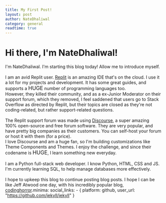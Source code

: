 ```yaml
---
title: My First Post!
layout: post
author: NateDhaliwal
category: general
readtime: true
---
```


<h1>Hi there, I'm NateDhaliwal!</h1>

I'm NateDhaliwal. I'm starting this blog today! Allow me to introduce myself.
<br><br>
I am an avid Replit user. [Replit](https://replit.com) is an amazing IDE that's on the cloud. I use it a lot for my projects and development. It has some great guides, and supports a <big>HUGE</big> number of programming languages too. <br>
However, they killed their community, and as a ex-Junior Moderator on their support forum, which they removed, I feel saddened that users go to Stack Overflow as directed by Replit, but their topics are closed as they're not coding-related, but rather support-related questions.
<br><br>
The Replit support forum was made using [Discourse](https://discourse.org), a super amazing 100% open-source and free forum software. They are very popular, and have pretty big companies as their customers. You can self-host your forum or host it with them (for a price). <br>
I love Discourse and am a huge fan, so I'm building customizations like Theme Components and Themes. I enjoy the challenge, and since their codename is <big>HUGE</big>, I learn something new everyday.
<br><br>
I am a Python full-stack web developer. I know Python, HTML, CSS and JS. I'm currently learning SQL, to help manage databases more effectively.
<br><br>
I hope to upkeep this blog to continue posting blog posts. I hope I can be like Jeff Atwood one day, with his incredibly popular blog, [codinghorror](https://blog.codinghorror.com/).minima:
  social_links:
    - { platform: github,  user_url: "https://github.com/jekyll/jekyll" }

